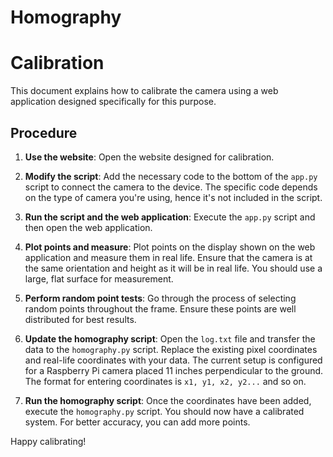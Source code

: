 # Homography
# Calibration

This document explains how to calibrate the camera using a web application designed specifically for this purpose. 

## Procedure

1. **Use the website**: Open the website designed for calibration. 

2. **Modify the script**: Add the necessary code to the bottom of the `app.py` script to connect the camera to the device. The specific code depends on the type of camera you're using, hence it's not included in the script. 

3. **Run the script and the web application**: Execute the `app.py` script and then open the web application.

4. **Plot points and measure**: Plot points on the display shown on the web application and measure them in real life. Ensure that the camera is at the same orientation and height as it will be in real life. You should use a large, flat surface for measurement.

5. **Perform random point tests**: Go through the process of selecting random points throughout the frame. Ensure these points are well distributed for best results. 

6. **Update the homography script**: Open the `log.txt` file and transfer the data to the `homography.py` script. Replace the existing pixel coordinates and real-life coordinates with your data. The current setup is configured for a Raspberry Pi camera placed 11 inches perpendicular to the ground. The format for entering coordinates is `x1, y1, x2, y2...` and so on.

7. **Run the homography script**: Once the coordinates have been added, execute the `homography.py` script. You should now have a calibrated system. For better accuracy, you can add more points.

Happy calibrating!
